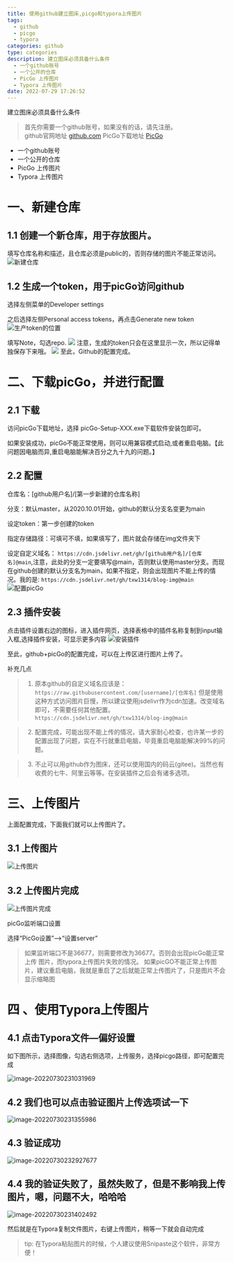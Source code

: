 ```yaml
---
title: 使用github建立图床,picgo和typora上传图片
tags: 
  - github
  - picgo
  - typora
categories: github
type: categories
description: 建立图床必须具备什么条件   
  - 一个github账号
  - 一个公开的仓库
  - PicGo 上传图片
  - Typora 上传图片
date: 2022-07-29 17:26:52
---
```

建立图床必须具备什么条件 

>首先你需要一个github账号，如果没有的话，请先注册。<br/>
>github官网地址 [github.com](https://github.com/) 
>PicGo下载地址 [PicGo](https://molunerfinn.com/PicGo/)  
  - 一个github账号
  - 一个公开的仓库
  - PicGo 上传图片
  - Typora 上传图片

# 一、新建仓库

## 1.1 创建一个新仓库，用于存放图片。

填写仓库名称和描述，且仓库必须是public的，否则存储的图片不能正常访问。![新建仓库](https://cdn.jsdelivr.net/gh/txw1314/blog-img@main/img/200.png)

## 1.2 生成一个token，用于picGo访问github

选择左侧菜单的Developer settings

之后选择左侧Personal access tokens，再点击Generate new token
![生产token的位置](https://cdn.jsdelivr.net/gh/txw1314/blog-img@main/img/204.png)

填写Note，勾选repo.
![](https://cdn.jsdelivr.net/gh/txw1314/blog-img@main/img/205.png)
注意，生成的token只会在这里显示一次，所以记得单独保存下来哦。
![](https://cdn.jsdelivr.net/gh/txw1314/blog-img@main/img/206.png)
至此，Github的配置完成。

# 二、下载picGo，并进行配置

## 2.1 下载

访问picGo下载地址，选择 picGo-Setup-XXX.exe下载软件安装包即可。

如果安装成功，picGo不能正常使用，则可以用兼容模式启动,或者重启电脑。【此问题因电脑而异,重启电脑能解决百分之九十九的问题。】

## 2.2 配置

仓库名：[github用户名]/[第一步新建的仓库名称]

分支：默认master，从2020.10.01开始，github的默认分支名变更为main

设定token：第一步创建的token

指定存储路径：可填可不填，如果填写了，图片就会存储在img文件夹下

设定自定义域名： `https://cdn.jsdelivr.net/gh/[github用户名]/[仓库名]@main`,注意，此处的分支一定要填写@main，否则默认使用master分支。而现在github创建的默认分支名为main，如果不指定，则会出现图片不能上传的情况。我的是: ` https://cdn.jsdelivr.net/gh/txw1314/blog-img@main `
![配置picGo](https://cdn.jsdelivr.net/gh/txw1314/blog-img@main/img/207.png)

## 2.3 插件安装

点击插件设置右边的图标，进入插件网页，选择表格中的插件名称复制到input输入框,选择插件安装，可显示更多内容
![安装插件](https://cdn.jsdelivr.net/gh/txw1314/blog-img@main/img/208.png)

至此，github+picGo的配置完成，可以在上传区进行图片上传了。

补充几点

>1. 原本github的自定义域名应该是： ` https://raw.githubusercontent.com/[username]/[仓库名] `
但是使用这种方式访问图片巨慢，所以建议使用jsdelivr作为cdn加速。改变域名即可，不需要任何其他配置。` https://cdn.jsdelivr.net/gh/txw1314/blog-img@main `

>2. 配置完成，可能出现不能上传的情况，请大家耐心检查，也许某一步的配置出现了问题，实在不行就重启电脑，毕竟重启电脑能解决99%的问题。

>3. 不止可以用github作为图床，还可以使用国内的码云(gitee)。当然也有收费的七牛、阿里云等等。在安装插件之后会有诸多选项。

# 三、上传图片

上面配置完成，下面我们就可以上传图片了。

## 3.1 上传图片

![上传图片](https://cdn.jsdelivr.net/gh/txw1314/blog-img@main/img/image-20220730230508076.png)

## 3.2 上传图片完成

![上传图片完成](https://cdn.jsdelivr.net/gh/txw1314/blog-img@main/img/image-20220730230548376.png)

picGo监听端口设置

选择“PicGo设置”–>“设置server”


>如果监听端口不是36677，则需要修改为36677。否则会出现picGo能正常上传 图片，而typora上传图片失败的情况。
>如果picGO不能正常上传图片，建议重启电脑，我就是重启了之后就能正常上传图片了，只是图片不会显示缩略图

# 四 、使用Typora上传图片

## 4.1 点击Typora文件—偏好设置

如下图所示，选择图像，勾选右侧选项，上传服务，选择picgo路径，即可配置完成

![image-20220730231031969](https://cdn.jsdelivr.net/gh/txw1314/blog-img@main/img/image-20220730231031969.png)

## 4.2 我们也可以点击验证图片上传选项试一下

![image-20220730231355986](https://cdn.jsdelivr.net/gh/txw1314/blog-img@main/img/image-20220730231355986.png)

## 4.3 验证成功

![image-20220730232927677](https://cdn.jsdelivr.net/gh/txw1314/blog-img@main/img/image-20220730232927677.png)

## 4.4 我的验证失败了，虽然失败了，但是不影响我上传图片，嗯，问题不大，哈哈哈

![image-20220730231402492](https://cdn.jsdelivr.net/gh/txw1314/blog-img@main/img/image-20220730231402492.png)



然后就是在Typora复制文件图片，右键上传图片，稍等一下就会自动完成

> tip: 在Typora粘贴图片的时候，个人建议使用Snipaste这个软件，非常方便！
